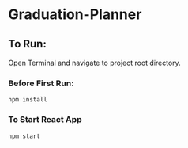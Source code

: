 # Graduation-Planner

## To Run:
Open Terminal and navigate to project root directory.

### Before First Run:
```npm install```

### To Start React App
```npm start```
